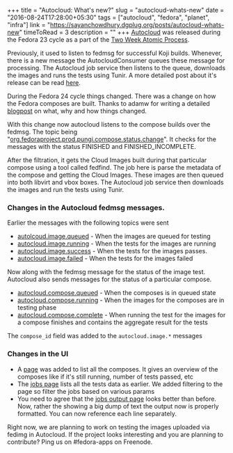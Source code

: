 +++
title = "Autocloud: What's new?"
slug = "autocloud-whats-new"
date = "2016-08-24T17:28:00+05:30"
tags = ["autocloud", "fedora", "planet", "infra"]
link = "https://sayanchowdhury.dgplug.org/posts/autocloud-whats-new"
timeToRead = 3
description = ""
+++
[Autocloud](https://apps.fedoraproject.org/autocloud/) was released during the Fedora 23 cycle as a part of the [Two Week
Atomic Process](https://fedoraproject.org/wiki/Changes/Two_Week_Atomic).

Previously, it used to listen to fedmsg for successful Koji builds. Whenever,
there is a new message the AutocloudConsumer queues these message for
processing. The Autocloud job service then listens to the queue, downloads the
images and runs the tests using Tunir. A more detailed post about it's release
can be read [here](https://kushaldas.in/posts/introducing-autocloud.html).

During the Fedora 24 cycle things changed. There was a change on how the Fedora
composes are built. Thanks to adamw for writing a detailed [blogpost](https://www.happyassassin.net/2016/02/15/pungi-4-the-new-generation-of-the-fedora-compose-tools-and-what-it-means-for-qa/) on what, why and how things
changed.

With this change now autocloud listens to the compose builds over the fedmsg.
The topic being "[org.fedoraproject.prod.pungi.compose.status.change](apps.fedoraproject.org/datagrepper/raw?topic=org.fedoraproject.prod.pungi.compose.status.change)". It checks
for the messages with the status FINISHED and FINISHED_INCOMPLETE.

After the filtration, it gets the Cloud Images built during that particular
compose using a tool called fedfind. The job here is parse the metadata of
the compose and getting the Cloud Images. These images are then queued into both libvirt and vbox boxes. The Autocloud job service then downloads the images and run the tests using
Tunir.

### Changes in the Autocloud fedmsg messages.

Earlier the messages with the following topics were sent

- [autolcoud.image.queued](https://fedora-fedmsg.readthedocs.io/en/latest/topics.html#autocloud-image-queued) - When the images are queued for testing
- [autocloud.image.running](https://fedora-fedmsg.readthedocs.io/en/latest/topics.html#autocloud-image-running) - When the tests for the images are running
- [autocloud.image.success](https://fedora-fedmsg.readthedocs.io/en/latest/topics.html#autocloud-image-success) - When the tests for the images passes.
- [autocloud.image.failed](https://fedora-fedmsg.readthedocs.io/en/latest/topics.html#autocloud-image-failed) - When the tests for the images failed

Now along with the fedmsg message for the status of the image test. Autocloud also
sends messages for the status of a particular compose.

- [autocloud.compose.queued](https://fedora-fedmsg.readthedocs.io/en/latest/topics.html#autocloud-compose-queued) - When the composes is in queued state
- [autocloud.compose.running](https://fedora-fedmsg.readthedocs.io/en/latest/topics.html#autocloud-compose-running) - When the images for the composes are in testing
  phase
- [autocloud.compose.complete](https://fedora-fedmsg.readthedocs.io/en/latest/topics.html#autocloud-compose-complete) - When running the test for the images for a
  compose finishes and contains the aggregate result for the tests

The `compose_id` field was added to the `autocloud.image.*` messages

### Changes in the UI

- A [page](https://apps.fedoraproject.org/autocloud/compose) was added to list all the composes. It gives an overview of the
  composes like if it's still running, number of tests passed, etc
- The [jobs page](https://apps.fedoraproject.org/autocloud/jobs) lists all the tests data as earlier. We added filtering to the
  page so filter the jobs based on various params
- You need to agree that the [jobs output page](https://apps.fedoraproject.org/autocloud/jobs/458/output) looks better than before. Now, rather the showing a big dump of text the output now is properly formatted. You can now reference each line separately.

Right now, we are planning to work on testing the images uploaded via fedimg in Autocloud. If the project looks interesting and you are planning to contribute? Ping us on #fedora-apps on Freenode.
